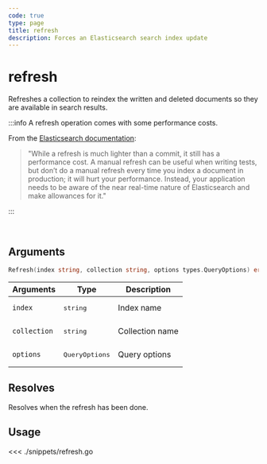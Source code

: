 ```yaml
---
code: true
type: page
title: refresh
description: Forces an Elasticsearch search index update
---
```


# refresh

Refreshes a collection to reindex the written and deleted documents so they are available in search results.

:::info
A refresh operation comes with some performance costs.

From the [Elasticsearch documentation](https://www.elastic.co/guide/en/elasticsearch/reference/7.3/docs-refresh.html):
> "While a refresh is much lighter than a commit, it still has a performance cost. A manual refresh can be useful when writing tests, but don’t do a manual refresh every time you index a document in production; it will hurt your performance. Instead, your application needs to be aware of the near real-time nature of Elasticsearch and make allowances for it."

:::

<br/>

## Arguments

```go
Refresh(index string, collection string, options types.QueryOptions) error
```

| Arguments    | Type            | Description
| ------------ | --------------- | -------------------------------------- |
| `index`      | <pre>string</pre>          | Index name                             |
| `collection` | <pre>string</pre>          | Collection name                        |
| `options`    | <pre>QueryOptions</pre>    | Query options                          |

## Resolves

Resolves when the refresh has been done.

## Usage

<<< ./snippets/refresh.go
